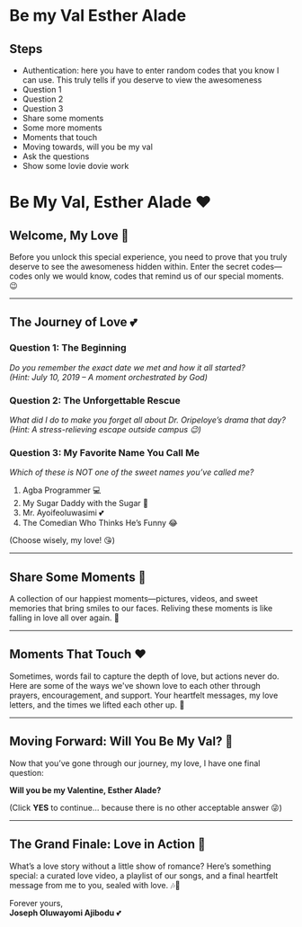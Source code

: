 # Be my Val Esther Alade

## Steps

- Authentication: here you have to enter random codes that you know I can use. This truly tells if you deserve to view the awesomeness
- Question 1
- Question 2
- Question 3
- Share some moments
- Some more moments
- Moments that touch
- Moving towards, will you be my val
- Ask the questions
- Show some lovie dovie work

## 

# Be My Val, Esther Alade ❤️


## Welcome, My Love 💖

Before you unlock this special experience, you need to prove that you truly deserve to see the awesomeness hidden within. Enter the secret codes—codes only we would know, codes that remind us of our special moments. 😉

---

## The Journey of Love 💕

### **Question 1: The Beginning**

*Do you remember the exact date we met and how it all started?*\
*(Hint: July 10, 2019 – A moment orchestrated by God)*

### **Question 2: The Unforgettable Rescue**

*What did I do to make you forget all about Dr. Oripeloye’s drama that day?*\
*(Hint: A stress-relieving escape outside campus 😉)*

### **Question 3: My Favorite Name You Call Me**

*Which of these is NOT one of the sweet names you’ve called me?*

1. Agba Programmer 💻
2. My Sugar Daddy with the Sugar 🤭
3. Mr. Ayoifeoluwasimi 💕
4. The Comedian Who Thinks He’s Funny 😂

(Choose wisely, my love! 😘)

---

## Share Some Moments 📸

A collection of our happiest moments—pictures, videos, and sweet memories that bring smiles to our faces. Reliving these moments is like falling in love all over again. 💑

---

## Moments That Touch ❤️

Sometimes, words fail to capture the depth of love, but actions never do. Here are some of the ways we've shown love to each other through prayers, encouragement, and support. Your heartfelt messages, my love letters, and the times we lifted each other up. 🥰

---

## Moving Forward: Will You Be My Val? 🌹

Now that you’ve gone through our journey, my love, I have one final question:

**Will you be my Valentine, Esther Alade?**

(Click **YES** to continue… because there is no other acceptable answer 😜)

---

## The Grand Finale: Love in Action 💖

What’s a love story without a little show of romance? Here’s something special: a curated love video, a playlist of our songs, and a final heartfelt message from me to you, sealed with love. 🎶💌

Forever yours,\
**Joseph Oluwayomi Ajibodu** 💕
